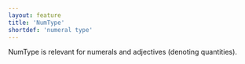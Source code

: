 ```yaml
---
layout: feature
title: 'NumType'
shortdef: 'numeral type'
---
```


NumType is relevant for numerals and adjectives (denoting quantities).
<!-- Interlanguage links updated Út zář 29 20:31:36 CEST 2020 -->

